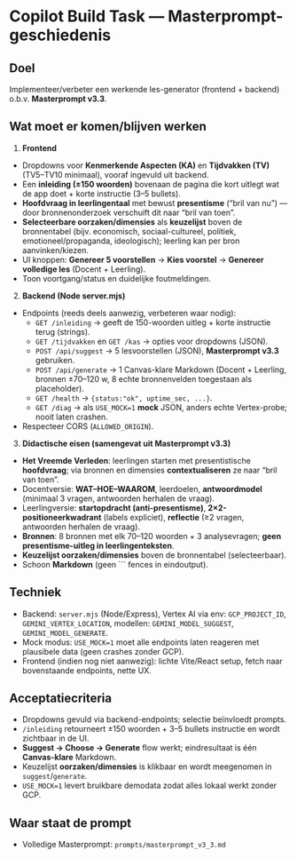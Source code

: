 # Copilot Build Task — Masterprompt-geschiedenis

## Doel
Implementeer/verbeter een werkende les-generator (frontend + backend) o.b.v. **Masterprompt v3.3**.

## Wat moet er komen/blijven werken
1) **Frontend**
- Dropdowns voor **Kenmerkende Aspecten (KA)** en **Tijdvakken (TV)** (TV5–TV10 minimaal), vooraf ingevuld uit backend.
- Een **inleiding (±150 woorden)** bovenaan de pagina die kort uitlegt wat de app doet + korte instructie (3–5 bullets).
- **Hoofdvraag in leerlingentaal** met bewust **presentisme** (“bril van nu”) — door bronnenonderzoek verschuift dit naar “bril van toen”.
- **Selecteerbare oorzaken/dimensies** als **keuzelijst** boven de bronnentabel (bijv. economisch, sociaal-cultureel, politiek, emotioneel/propaganda, ideologisch); leerling kan per bron aanvinken/kiezen.
- UI knoppen: **Genereer 5 voorstellen** → **Kies voorstel** → **Genereer volledige les** (Docent + Leerling).
- Toon voortgang/status en duidelijke foutmeldingen.

2) **Backend (Node server.mjs)**
- Endpoints (reeds deels aanwezig, verbeteren waar nodig):
  - `GET /inleiding` → geeft de 150-woorden uitleg + korte instructie terug (strings).
  - `GET /tijdvakken` en `GET /kas` → opties voor dropdowns (JSON).
  - `POST /api/suggest` → 5 lesvoorstellen (JSON), **Masterprompt v3.3** gebruiken.
  - `POST /api/generate` → 1 Canvas-klare Markdown (Docent + Leerling, bronnen ±70–120 w, 8 echte bronnenvelden toegestaan als placeholder).
  - `GET /health` → `{status:"ok", uptime_sec, ...}`.
  - `GET /diag` → als `USE_MOCK=1` **mock** JSON, anders echte Vertex-probe; nooit laten crashen.
- Respecteer CORS (`ALLOWED_ORIGIN`).

3) **Didactische eisen (samengevat uit Masterprompt v3.3)**
- **Het Vreemde Verleden**: leerlingen starten met presentistische **hoofdvraag**; via bronnen en dimensies **contextualiseren** ze naar “bril van toen”.
- Docentversie: **WAT–HOE–WAAROM**, leerdoelen, **antwoordmodel** (minimaal 3 vragen, antwoorden herhalen de vraag).
- Leerlingversie: **startopdracht (anti-presentisme)**, **2×2-positioneerkwadrant** (labels expliciet), **reflectie** (≥2 vragen, antwoorden herhalen de vraag).
- **Bronnen**: 8 bronnen met elk 70–120 woorden + 3 analysevragen; **geen presentisme-uitleg in leerlingenteksten**.
- **Keuzelijst oorzaken/dimensies** boven de bronnentabel (selecteerbaar).
- Schoon **Markdown** (geen ``` fences in eindoutput).

## Techniek
- Backend: `server.mjs` (Node/Express), Vertex AI via env: `GCP_PROJECT_ID`, `GEMINI_VERTEX_LOCATION`, modellen: `GEMINI_MODEL_SUGGEST`, `GEMINI_MODEL_GENERATE`.
- Mock modus: `USE_MOCK=1` moet alle endpoints laten reageren met plausibele data (geen crashes zonder GCP).
- Frontend (indien nog niet aanwezig): lichte Vite/React setup, fetch naar bovenstaande endpoints, nette UX.

## Acceptatiecriteria
- Dropdowns gevuld via backend-endpoints; selectie beïnvloedt prompts.
- `/inleiding` retourneert ±150 woorden + 3–5 bullets instructie en wordt zichtbaar in de UI.
- **Suggest → Choose → Generate** flow werkt; eindresultaat is één **Canvas-klare** Markdown.
- Keuzelijst **oorzaken/dimensies** is klikbaar en wordt meegenomen in `suggest`/`generate`.
- `USE_MOCK=1` levert bruikbare demodata zodat alles lokaal werkt zonder GCP.

## Waar staat de prompt
- Volledige Masterprompt: `prompts/masterprompt_v3_3.md`
